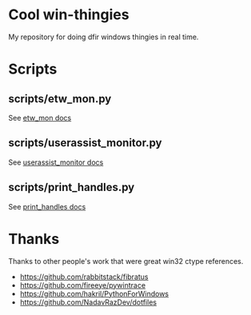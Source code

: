 #  Cool win-thingies
My repository for doing dfir windows thingies in real time.

# Scripts
## scripts/etw_mon.py
See [etw_mon docs](https://github.com/forensicmatt/PyWindowsThingies/blob/master/scripts/etw_mon.md)

## scripts/userassist_monitor.py
See [userassist_monitor docs](https://github.com/forensicmatt/PyWindowsThingies/blob/master/scripts/userassist_monitor.md)

## scripts/print_handles.py
See [print_handles docs](https://github.com/forensicmatt/PyWindowsThingies/blob/master/scripts/print_handles.md)

# Thanks
Thanks to other people's work that were great win32 ctype references.
- https://github.com/rabbitstack/fibratus
- https://github.com/fireeye/pywintrace
- https://github.com/hakril/PythonForWindows
- https://github.com/NadavRazDev/dotfiles
